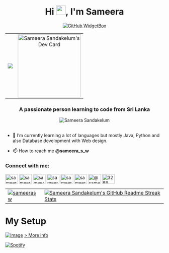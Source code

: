 <h1 align="center">Hi <img src="https://media.giphy.com/media/hvRJCLFzcasrR4ia7z/giphy.gif" width="30px"/>, I'm Sameera</h1>
<div align=center> 
 
[![GitHub WidgetBox](https://github-widgetbox.vercel.app/api/profile?username=sameerasw&data=followers,repositories,stars,commits&theme=darkmode)](https://github.com/Jurredr/github-widgetbox)

  </div>

<table align="center">
 <tr>
  <td>
   <p align="center">
  <a href="https://skillicons.dev">
    <img src="https://skillicons.dev/icons?i=github,py,java,dart,flutter,html,css,js,selenium,vscode,idea,ps,ai,figma,xd,sketchup&theme=light&perline=8" />
  </a>
</p>
  </td>
  <td>
   <div align="center">
<a href="https://app.daily.dev/sameerasw"><img src="https://api.daily.dev/devcards/e9d04ebe290546158d9237e885b07b22.png?r=u8s" width="200" alt="Sameera Sandakelum's Dev Card"/></a>
</div>
  </td>
 </tr>
</table>


<h3 align="center">A passionate person learning to code from Sri Lanka</h3>

<div align = "center">
           <img src="https://github-profile-trophy-arasgungore.vercel.app/?username=sameerasw&no-frame=true&no-bg=true&theme=flat&column=8&margin-w=5&margin-h=5&rank=-?" alt="Sameera Sandakelum" />
      </div>
<br>

- 🌱 I’m currently learning a lot of languages but mostly Java, Python and also Database development with Web design.

- 📫 How to reach me **@sameera_s_w**

<h3 align="left">Connect with me:</h3>
<p align="left">
<a href="https://twitter.com/sameera_s_w" target="blank"><img align="center" src="https://raw.githubusercontent.com/rahuldkjain/github-profile-readme-generator/master/src/images/icons/Social/twitter.svg" alt="sameera_s_w" height="30" width="40" /></a>
<a href="https://linkedin.com/in/sameerasw" target="blank"><img align="center" src="https://raw.githubusercontent.com/rahuldkjain/github-profile-readme-generator/master/src/images/icons/Social/linked-in-alt.svg" alt="sameerasw" height="30" width="40" /></a>
<a href="https://fb.com/sameera.s.w" target="blank"><img align="center" src="https://raw.githubusercontent.com/rahuldkjain/github-profile-readme-generator/master/src/images/icons/Social/facebook.svg" alt="sameera.s.w" height="30" width="40" /></a>
<a href="https://instagram.com/sameera_s_w" target="blank"><img align="center" src="https://raw.githubusercontent.com/rahuldkjain/github-profile-readme-generator/master/src/images/icons/Social/instagram.svg" alt="sameera_s_w" height="30" width="40" /></a>
<a href="https://dribbble.com/sameera_s_w" target="blank"><img align="center" src="https://raw.githubusercontent.com/rahuldkjain/github-profile-readme-generator/master/src/images/icons/Social/dribbble.svg" alt="sameera_s_w" height="30" width="40" /></a>
<a href="https://www.behance.net/sameera_s_w" target="blank"><img align="center" src="https://raw.githubusercontent.com/rahuldkjain/github-profile-readme-generator/master/src/images/icons/Social/behance.svg" alt="sameera_s_w" height="30" width="40" /></a>
<a href="https://medium.com/@sameera_s_w" target="blank"><img align="center" src="https://raw.githubusercontent.com/rahuldkjain/github-profile-readme-generator/master/src/images/icons/Social/medium.svg" alt="@sameera_s_w" height="30" width="40" /></a>
<a href="https://discord.gg/3288" target="blank"><img align="center" src="https://raw.githubusercontent.com/rahuldkjain/github-profile-readme-generator/master/src/images/icons/Social/discord.svg" alt="3288" height="30" width="40" /></a>
</p>

<table align="center">
<tr>
  <td>
<a href="https://sameerasw.netlify.app" target="blank"><img align="center" src="https://github-readme-stats.vercel.app/api?username=sameerasw&show_icons=true&count_private=true&theme=tokyonight" alt="sameerasw"/></a>
  </td>
  <td>
<a href="https://git.io/streak-stats"> <img src="http://github-readme-streak-stats.herokuapp.com?user=sameerasw&hide_border=true&background=7777ff&currStreakLabel=ffffff&date_format=j%20M%5B%20Y%5D" alt="Sameera Sandakelum's GitHub Readme Streak Stats" /> </a>
  </td>
<tr>
</table>
    
# My Setup
[![image](https://user-images.githubusercontent.com/68902530/230953268-8d260b98-530d-4e21-b34a-6651bc3014f6.png)](https://gist.github.com/sameerasw/12274932161b8b380fe0433e71fb9a9f)
[> More info](https://gist.github.com/sameerasw/12274932161b8b380fe0433e71fb9a9f)

<a href="https://www.data-card-for-spotify.com/card?user_id=jxo399tzrlpbc5swevpouxkqk">
  <img src="https://www.data-card-for-spotify.com/api/card?user_id=jxo399tzrlpbc5swevpouxkqk&hide_title=1" alt="Spotify">
</a>

